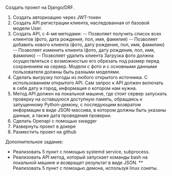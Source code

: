 Создать проект на Django/DRF. 

1. Создать авторизацию через JWT-токен
2. Создать API регистрации клиента, наследованная от базовой модели User.
3. Создать API, с 4-мя методами:
-- Позволяет получить список всех клиентов (фото, дата рождения, пол, имя, фамилия)
-- Позволяет добавить нового клиента (фото, дату рождения, пол, имя, фамилию)
-- Позволяет изменить клиента (фото, дату рождения, пол, имя, фамилию)
-- Позволяет удалить клиента
Загрузка фото должна осуществляться с возможностью его обрезать под размер 
перед сохранением на сервер. Модели с фото и с основными данными 
пользователя должны быть разными моделями.
4. Сделать выгрузку погоды из любого открытого источника. С использованием 
открытого API. Сам запрос к API должен включать в себя дату и город, 
информация о котором нам нужна.
5. Метод API должен на локальной машине, где стоит сервер запускать проверку 
на оставшуюся доступную память, обращаясь к запущенному Python-демону, 
с последующим возвратом информации в виде JSON-массива, в котором должны 
быть указаны данные, а также дата проведения проверки.
6. Сделать Openapi с помощью swagger 
7. Развернуть проект в докере
8. Разместить проект на github

Дополнительное задание:
* Реализовать 5 пункт с помощью systemd service, subprocess.
* Реализовать API метод, который запускает команды bash на локальной машине
и возвращет результат в виде JSON.
** Реализовать 5 пункт с помощью демона, используя linux сокеты.